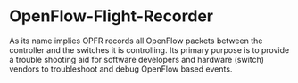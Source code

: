 OpenFlow-Flight-Recorder
========================

As its name implies OPFR records all OpenFlow packets between the controller and the switches it is controlling.  Its primary purpose is to provide a trouble shooting aid for software developers and hardware (switch) vendors to troubleshoot and debug OpenFlow based events.
